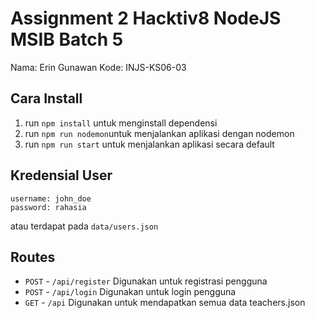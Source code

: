 # Assignment 2 Hacktiv8 NodeJS MSIB Batch 5
Nama: Erin Gunawan
Kode: INJS-KS06-03

## Cara Install
1. run `npm install` untuk menginstall dependensi
2. run `npm run nodemon`untuk menjalankan aplikasi dengan nodemon
3. run `npm run start` untuk menjalankan aplikasi secara default

## Kredensial User
```
username: john_doe
password: rahasia
```
atau terdapat pada `data/users.json`

## Routes
- `POST` - `/api/register`
  Digunakan untuk registrasi pengguna
- `POST` - `/api/login`
  Digunakan untuk login pengguna
- `GET` - `/api`
  Digunakan untuk mendapatkan semua data teachers.json
